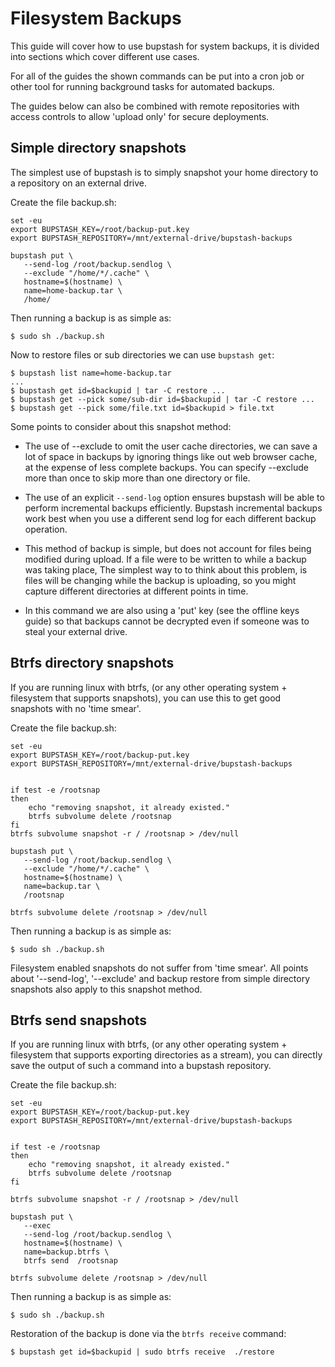 # Filesystem Backups

This guide will cover how to use bupstash for system backups, it is divided into
sections which cover different use cases.

For all of the guides the shown commands can be put into a cron job or other tool for running background tasks
for automated backups.

The guides below can also be combined with remote repositories with access controls to allow 'upload only' for secure deployments.

## Simple directory snapshots

The simplest use of bupstash is to simply snapshot your home directory to a repository on an external drive.

Create the file backup.sh:

```
set -eu
export BUPSTASH_KEY=/root/backup-put.key
export BUPSTASH_REPOSITORY=/mnt/external-drive/bupstash-backups

bupstash put \
   --send-log /root/backup.sendlog \
   --exclude "/home/*/.cache" \
   hostname=$(hostname) \
   name=home-backup.tar \
   /home/
```

Then running a backup is as simple as:

```
$ sudo sh ./backup.sh
```

Now to restore files or sub directories we can use `bupstash get`:

```
$ bupstash list name=home-backup.tar
...
$ bupstash get id=$backupid | tar -C restore ...
$ bupstash get --pick some/sub-dir id=$backupid | tar -C restore ...
$ bupstash get --pick some/file.txt id=$backupid > file.txt
```

Some points to consider about this snapshot method:

- The use of --exclude to omit the user cache directories, we can save a lot of space in backups by ignoring things
  like out web browser cache, at the expense of less complete backups. You can specify --exclude more than once to
  skip more than one directory or file.

- The use of an explicit `--send-log` option ensures bupstash will be able to perform incremental backups efficiently. Bupstash
  incremental backups work best when you use a different send log for each different backup operation.

- This method of backup is simple, but does not account for files being modified during upload. If a file were to be written to while a backup was taking 
  place,  The simplest way to to think about this problem, is files will be changing while the backup is uploading, so you might capture different directories at different points in time.

- In this command we are also using a 'put' key (see the offline keys guide) so that backups cannot be decrypted even if someone was to steal your external drive.


## Btrfs directory snapshots

If you are running linux with btrfs, (or any other operating system + filesystem that supports snapshots), you can
use this to get good snapshots with no 'time smear'.


Create the file backup.sh:

```
set -eu
export BUPSTASH_KEY=/root/backup-put.key
export BUPSTASH_REPOSITORY=/mnt/external-drive/bupstash-backups


if test -e /rootsnap
then
    echo "removing snapshot, it already existed."
    btrfs subvolume delete /rootsnap
fi
btrfs subvolume snapshot -r / /rootsnap > /dev/null

bupstash put \
   --send-log /root/backup.sendlog \
   --exclude "/home/*/.cache" \
   hostname=$(hostname) \
   name=backup.tar \
   /rootsnap

btrfs subvolume delete /rootsnap > /dev/null
```

Then running a backup is as simple as:

```
$ sudo sh ./backup.sh
```

Filesystem enabled snapshots do not suffer from 'time smear'. All points about '--send-log', '--exclude' and backup restore from simple directory snapshots also apply to this snapshot method.


## Btrfs send snapshots


If you are running linux with btrfs, (or any other operating system + filesystem that supports exporting directories as a stream), you can
directly save the output of such a command into a bupstash repository.


Create the file backup.sh:

```
set -eu
export BUPSTASH_KEY=/root/backup-put.key
export BUPSTASH_REPOSITORY=/mnt/external-drive/bupstash-backups


if test -e /rootsnap
then
    echo "removing snapshot, it already existed."
    btrfs subvolume delete /rootsnap
fi

btrfs subvolume snapshot -r / /rootsnap > /dev/null

bupstash put \
   --exec
   --send-log /root/backup.sendlog \
   hostname=$(hostname) \
   name=backup.btrfs \
   btrfs send  /rootsnap

btrfs subvolume delete /rootsnap > /dev/null
```
Then running a backup is as simple as:

```
$ sudo sh ./backup.sh
```

Restoration of the backup is done via the `btrfs receive` command:

```
$ bupstash get id=$backupid | sudo btrfs receive  ./restore
```